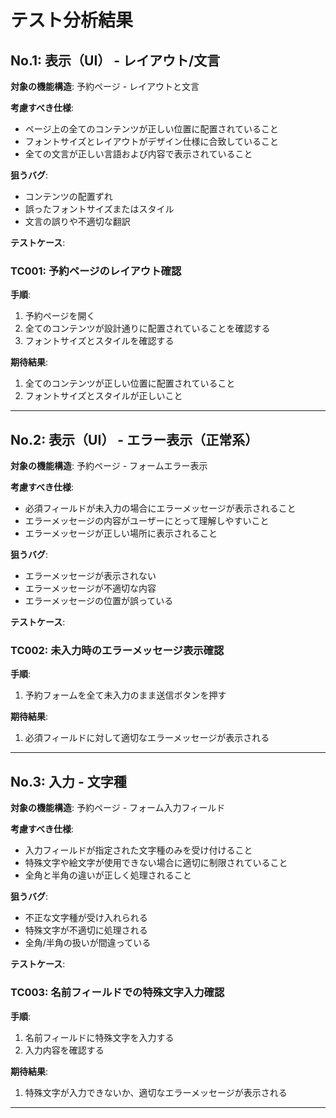 # テスト分析結果

## No.1: 表示（UI） - レイアウト/文言

**対象の機能構造**: 予約ページ - レイアウトと文言

**考慮すべき仕様**:
- ページ上の全てのコンテンツが正しい位置に配置されていること
- フォントサイズとレイアウトがデザイン仕様に合致していること
- 全ての文言が正しい言語および内容で表示されていること

**狙うバグ**:
- コンテンツの配置ずれ
- 誤ったフォントサイズまたはスタイル
- 文言の誤りや不適切な翻訳

**テストケース**:

### TC001: 予約ページのレイアウト確認

**手順**:
1. 予約ページを開く
2. 全てのコンテンツが設計通りに配置されていることを確認する
3. フォントサイズとスタイルを確認する

**期待結果**:
1. 全てのコンテンツが正しい位置に配置されていること
2. フォントサイズとスタイルが正しいこと

---

## No.2: 表示（UI） - エラー表示（正常系）

**対象の機能構造**: 予約ページ - フォームエラー表示

**考慮すべき仕様**:
- 必須フィールドが未入力の場合にエラーメッセージが表示されること
- エラーメッセージの内容がユーザーにとって理解しやすいこと
- エラーメッセージが正しい場所に表示されること

**狙うバグ**:
- エラーメッセージが表示されない
- エラーメッセージが不適切な内容
- エラーメッセージの位置が誤っている

**テストケース**:

### TC002: 未入力時のエラーメッセージ表示確認

**手順**:
1. 予約フォームを全て未入力のまま送信ボタンを押す

**期待結果**:
1. 必須フィールドに対して適切なエラーメッセージが表示される

---

## No.3: 入力 - 文字種

**対象の機能構造**: 予約ページ - フォーム入力フィールド

**考慮すべき仕様**:
- 入力フィールドが指定された文字種のみを受け付けること
- 特殊文字や絵文字が使用できない場合に適切に制限されていること
- 全角と半角の違いが正しく処理されること

**狙うバグ**:
- 不正な文字種が受け入れられる
- 特殊文字が不適切に処理される
- 全角/半角の扱いが間違っている

**テストケース**:

### TC003: 名前フィールドでの特殊文字入力確認

**手順**:
1. 名前フィールドに特殊文字を入力する
2. 入力内容を確認する

**期待結果**:
1. 特殊文字が入力できないか、適切なエラーメッセージが表示される

---

